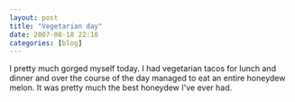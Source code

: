 ```yaml
---
layout: post
title: "Vegetarian day"
date: 2007-08-18 22:10
categories: [blog]
---
```

I pretty much gorged myself today. I had vegetarian tacos for lunch and dinner and over the course of the day managed to eat an entire honeydew melon. It was pretty much the best honeydew I've ever had.
